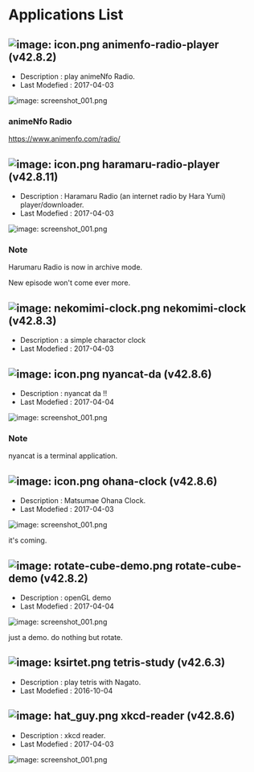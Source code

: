 # Applications List

## ![image: icon.png](/home/takedanemuru/MiscProject/animenfo-radio-player/Pictures/icon.png) animenfo-radio-player (v42.8.2)

+ Description : play animeNfo Radio.
+ Last Modefied : 2017-04-03

![image: screenshot_001.png](/home/takedanemuru/MiscProject/animenfo-radio-player/doc/screenshots/screenshot_001.png)

### animeNfo Radio

https://www.animenfo.com/radio/


## ![image: icon.png](/home/takedanemuru/MiscProject/haramaru-radio-player/Pictures/icon.png) haramaru-radio-player (v42.8.11)

+ Description : Haramaru Radio (an internet radio by Hara Yumi) player/downloader.
+ Last Modefied : 2017-04-03

![image: screenshot_001.png](/home/takedanemuru/MiscProject/haramaru-radio-player/doc/screenshots/screenshot_001.png)

### Note
Harumaru Radio is now in archive mode.

New episode won't come ever more.

## ![image: nekomimi-clock.png](/home/takedanemuru/MiscProject/nekomimi-clock/nekomimi-clock.png) nekomimi-clock (v42.8.3)

+ Description : a simple charactor clock
+ Last Modefied : 2017-04-03

## ![image: icon.png](/home/takedanemuru/MiscProject/nyancat-da/Picture/icon.png) nyancat-da (v42.8.6)

+ Description : nyancat da !!
+ Last Modefied : 2017-04-04

![image: screenshot_001.png](/home/takedanemuru/MiscProject/nyancat-da/doc/screenshots/screenshot_001.png)

### Note

nyancat is a terminal application.

## ![image: icon.png](/home/takedanemuru/MiscProject/ohana-clock/Pictures/icon.png) ohana-clock (v42.8.6)

+ Description : Matsumae Ohana Clock.
+ Last Modefied : 2017-04-03

![image: screenshot_001.png](/home/takedanemuru/MiscProject/ohana-clock/doc/screenshots/screenshot_001.png)

it's coming.


## ![image: rotate-cube-demo.png](/home/takedanemuru/MiscProject/rotate-cube-demo/Pictures/rotate-cube-demo.png) rotate-cube-demo (v42.8.2)

+ Description : openGL demo
+ Last Modefied : 2017-04-04

![image: screenshot_001.png](/home/takedanemuru/MiscProject/rotate-cube-demo/doc/screenshots/screenshot_001.png)

just a demo. do nothing but rotate.


## ![image: ksirtet.png](/home/takedanemuru/MiscProject/tetris-study/ksirtet.png) tetris-study (v42.6.3)

+ Description : play tetris with Nagato.
+ Last Modefied : 2016-10-04

## ![image: hat_guy.png](/home/takedanemuru/MiscProject/xkcd-reader/pictures/hat_guy.png) xkcd-reader (v42.8.6)

+ Description : xkcd reader.
+ Last Modefied : 2017-04-03

![image: screenshot_001.png](/home/takedanemuru/MiscProject/xkcd-reader/doc/screenshots/screenshot_001.png)

